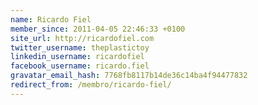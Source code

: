 ```yaml
---
name: Ricardo Fiel
member_since: 2011-04-05 22:46:33 +0100
site_url: http://ricardofiel.com
twitter_username: theplastictoy
linkedin_username: ricardofiel
facebook_username: ricardo.fiel
gravatar_email_hash: 7768fb8117b14de36c14ba4f94477832
redirect_from: /membro/ricardo-fiel/
---
```

